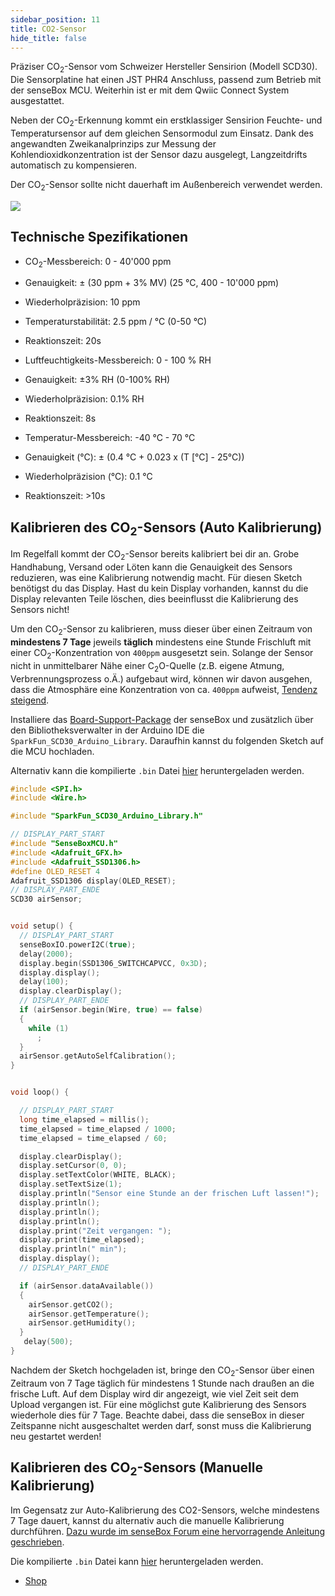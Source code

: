 ```yaml
---
sidebar_position: 11
title: CO2-Sensor
hide_title: false
---
```


Präziser CO<sub>2</sub>-Sensor vom Schweizer Hersteller Sensirion (Modell SCD30). Die Sensorplatine hat einen JST PHR4 Anschluss, passend zum Betrieb mit der senseBox MCU. Weiterhin ist er mit dem Qwiic Connect System ausgestattet.

Neben der CO<sub>2</sub>-Erkennung kommt ein erstklassiger Sensirion Feuchte- und Temperatursensor auf dem gleichen Sensormodul zum Einsatz. Dank des angewandten Zweikanalprinzips zur Messung der Kohlendioxidkonzentration ist der Sensor dazu ausgelegt, Langzeitdrifts automatisch zu kompensieren.

Der CO<sub>2</sub>-Sensor sollte nicht dauerhaft im Außenbereich verwendet werden.

![](/img/hardware-bilder/co2/DSCF9389.jpg)

## Technische Spezifikationen

- CO<sub>2</sub>-Messbereich: 0 - 40'000 ppm
- Genauigkeit: ± (30 ppm + 3% MV) (25 °C, 400 - 10'000 ppm)
- Wiederholpräzision: 10 ppm
- Temperaturstabilität: 2.5 ppm / °C (0-50 °C)
- Reaktionszeit: 20s

- Luftfeuchtigkeits-Messbereich: 0 - 100 % RH
- Genauigkeit: ±3% RH (0-100% RH)
- Wiederholpräzision: 0.1% RH
- Reaktionszeit: 8s

- Temperatur-Messbereich: -40 °C - 70 °C
- Genauigkeit (°C): ± (0.4 °C + 0.023 x (T [°C] - 25°C))
- Wiederholpräzision (°C): 0.1 °C
- Reaktionszeit: >10s


## Kalibrieren des CO<sub>2</sub>-Sensors (Auto Kalibrierung)

Im Regelfall kommt der CO<sub>2</sub>-Sensor bereits kalibriert bei dir an. Grobe Handhabung, Versand oder Löten kann die Genauigkeit des Sensors reduzieren, was eine Kalibrierung notwendig macht. Für diesen Sketch benötigst du das Display. Hast du kein Display vorhanden, kannst du die Display relevanten Teile löschen, dies beeinflusst die Kalibrierung des Sensors nicht!

Um den CO<sub>2</sub>-Sensor zu kalibrieren, muss dieser über einen Zeitraum von **mindestens 7 Tage** jeweils **täglich** mindestens eine Stunde Frischluft mit einer CO<sub>2</sub>-Konzentration von `400ppm` ausgesetzt sein. Solange der Sensor nicht in unmittelbarer Nähe einer C<sub>2</sub>O-Quelle (z.B. eigene Atmung, Verbrennungsprozess o.Ä.) aufgebaut wird, können wir davon ausgehen, dass die Atmosphäre eine Konzentration von ca. `400ppm` aufweist, [Tendenz steigend](https://www.esrl.noaa.gov/gmd/ccgg/trends//).

Installiere das [Board-Support-Package](https://docs.sensebox.de/arduino/board-support-package-installieren/) der senseBox und zusätzlich über den Bibliotheksverwalter in der Arduino IDE die `SparkFun_SCD30_Arduino_Library`. Daraufhin kannst du folgenden Sketch auf die MCU hochladen.

Alternativ kann die kompilierte `.bin` Datei [hier](/docs/sensebox_co2_calibrate.bin) heruntergeladen werden.

```c++
#include <SPI.h>
#include <Wire.h>

#include "SparkFun_SCD30_Arduino_Library.h"

// DISPLAY_PART_START
#include "SenseBoxMCU.h"
#include <Adafruit_GFX.h>
#include <Adafruit_SSD1306.h>
#define OLED_RESET 4
Adafruit_SSD1306 display(OLED_RESET);
// DISPLAY_PART_ENDE
SCD30 airSensor;


void setup() {
  // DISPLAY_PART_START
  senseBoxIO.powerI2C(true);
  delay(2000);
  display.begin(SSD1306_SWITCHCAPVCC, 0x3D);
  display.display();
  delay(100);
  display.clearDisplay();
  // DISPLAY_PART_ENDE
  if (airSensor.begin(Wire, true) == false)
  {
    while (1)
      ;
  }
  airSensor.getAutoSelfCalibration();
}


void loop() {

  // DISPLAY_PART_START
  long time_elapsed = millis();
  time_elapsed = time_elapsed / 1000;
  time_elapsed = time_elapsed / 60;

  display.clearDisplay();
  display.setCursor(0, 0);
  display.setTextColor(WHITE, BLACK);
  display.setTextSize(1);
  display.println("Sensor eine Stunde an der frischen Luft lassen!");
  display.println();
  display.println();
  display.println();
  display.print("Zeit vergangen: ");
  display.print(time_elapsed);
  display.println(" min");
  display.display();
  // DISPLAY_PART_ENDE

  if (airSensor.dataAvailable())
  {
    airSensor.getCO2();
    airSensor.getTemperature();
    airSensor.getHumidity();
  }
   delay(500);
}
```

Nachdem der Sketch hochgeladen ist, bringe den CO<sub>2</sub>-Sensor über einen Zeitraum von 7 Tage täglich für mindestens 1 Stunde nach draußen an die frische Luft. Auf dem Display wird dir angezeigt, wie viel Zeit seit dem Upload vergangen ist. Für eine möglichst gute Kalibrierung des Sensors wiederhole dies für 7 Tage. Beachte dabei, dass die senseBox in dieser Zeitspanne nicht ausgeschaltet werden darf, sonst muss die Kalibrierung neu gestartet werden!

## Kalibrieren des CO<sub>2</sub>-Sensors (Manuelle Kalibrierung)

Im Gegensatz zur Auto-Kalibrierung des CO2-Sensors, welche mindestens 7 Tage dauert, kannst du alternativ auch die manuelle Kalibrierung durchführen. [Dazu wurde im senseBox Forum eine hervorragende Anleitung geschrieben](https://forum.sensebox.de/t/co2-ampel-kalibrieren/1108).

Die kompilierte `.bin` Datei kann [hier](/docs/sensebox_co2_calibrate_manual.bin) heruntergeladen werden.

- [Shop](https://sensebox.kaufen/product/co2-sensor)
